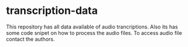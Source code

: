 # transcription-data
This repository has all data available of audio trancriptions. Also its has some code snipet on how to process the audio files. 
To access audio file contact the authors.

